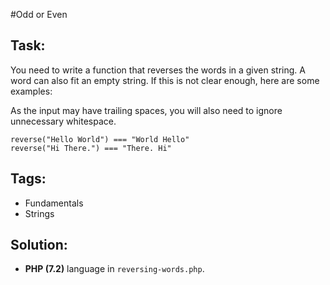 #Odd or Even

## Task:

You need to write a function that reverses the words in a given string. A word can also fit an empty string.
If this is not clear enough, here are some examples:

As the input may have trailing spaces, you will also need to ignore unnecessary whitespace.

```
reverse("Hello World") === "World Hello"
reverse("Hi There.") === "There. Hi"
```

## Tags:

* Fundamentals
* Strings

## Solution:

* **PHP (7.2)** language in `reversing-words.php`.